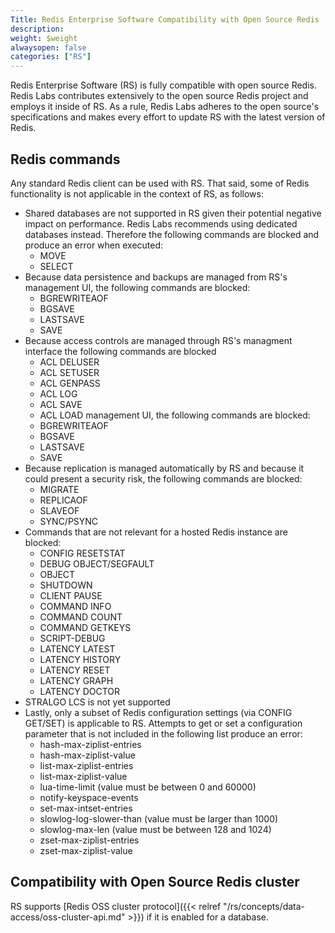 ```yaml
---
Title: Redis Enterprise Software Compatibility with Open Source Redis
description:
weight: $weight
alwaysopen: false
categories: ["RS"]
---
```

Redis Enterprise Software (RS) is fully compatible with open source
Redis. Redis Labs contributes extensively to the open source Redis
project and employs it inside of RS. As a rule, Redis Labs adheres to
the open source's specifications and makes every effort to update
RS with the latest version of Redis.

## Redis commands

Any standard Redis client can be used with RS. That said, some of
Redis functionality is not applicable in the context of RS, as
follows:

- Shared databases are not supported in RS given their potential
    negative impact on performance. Redis Labs recommends using
    dedicated databases instead. Therefore the following commands are
    blocked and produce an error when executed:
    - MOVE
    - SELECT
- Because data persistence and backups are managed from RS's
    management UI, the following commands are blocked:
    - BGREWRITEAOF
    - BGSAVE
    - LASTSAVE
    - SAVE
- Because access controls are managed through RS's managment interface
    the following commands are blocked
    - ACL DELUSER
    - ACL SETUSER
    - ACL GENPASS
    - ACL LOG
    - ACL SAVE
    - ACL LOAD
    management UI, the following commands are blocked:
    - BGREWRITEAOF
    - BGSAVE
    - LASTSAVE
    - SAVE
- Because replication is managed automatically by RS and because it
    could present a security risk, the following commands are blocked:
    - MIGRATE
    - REPLICAOF
    - SLAVEOF
    - SYNC/PSYNC
- Commands that are not relevant for a hosted Redis instance are
    blocked:
    - CONFIG RESETSTAT
    - DEBUG OBJECT/SEGFAULT
    - OBJECT
    - SHUTDOWN
    - CLIENT PAUSE
    - COMMAND INFO
    - COMMAND COUNT
    - COMMAND GETKEYS
    - SCRIPT-DEBUG
    - LATENCY LATEST
    - LATENCY HISTORY
    - LATENCY RESET
    - LATENCY GRAPH
    - LATENCY DOCTOR
- STRALGO LCS is not yet supported
- Lastly, only a subset of Redis configuration settings (via CONFIG
    GET/SET) is applicable to RS. Attempts to get or set a
    configuration parameter that is not included in the following list
    produce an error:
    - hash-max-ziplist-entries
    - hash-max-ziplist-value
    - list-max-ziplist-entries
    - list-max-ziplist-value
    - lua-time-limit (value must be between 0 and 60000)
    - notify-keyspace-events
    - set-max-intset-entries
    - slowlog-log-slower-than (value must be larger than 1000)
    - slowlog-max-len (value must be between 128 and 1024)
    - zset-max-ziplist-entries
    - zset-max-ziplist-value

## Compatibility with Open Source Redis cluster

RS supports [Redis OSS cluster
protocol]({{< relref "/rs/concepts/data-access/oss-cluster-api.md" >}}) if it is enabled for a database.
